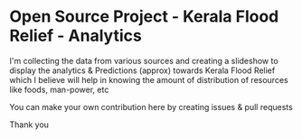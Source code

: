 # Open Source Project - Kerala Flood Relief - Analytics

I'm collecting the data from various sources and creating a slideshow to display the analytics & Predictions (approx) towards Kerala Flood Relief which I believe will help in knowing the amount of distribution of resources like foods, man-power, etc

You can make your own contribution here by creating issues & pull requests

Thank you
